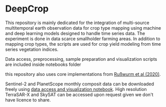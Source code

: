 # DeepCrop
This repository is mainly dedicated for the integration of multi-source multitemporal earth observation data for crop type mapping using machine and deep learning models designed to handle time series data. The experiment is done in data scarce smallholder farming areas. In addition to mapping crop types, the scripts are used for crop yield modeling from time series vegetation indices. 

Data access, preprocessing, sample preparation and visualization scripts are included inside notebooks folder


this repository also uses core implementations from [Rußwurm et al (2020)]( https://github.com/dl4sits/breizhcrops).


Sentinel-2 and PlanetScope monthly composit data can be downloaded freely using [data access and visualization notebook](https://github.com/getch-geohum/DeepCrop/blob/master/notebooks/data_access_preprocess.ipynb). High resolution TerraSAR-X and SkySAT can be accessed upon request given we don't have licence to share.
